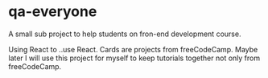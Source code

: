 # qa-everyone

A small sub project to help students on fron-end development course.

Using React to ..use React. Cards are projects from freeCodeCamp.
Maybe later I will use this project for myself to keep tutorials together not only from freeCodeCamp.
